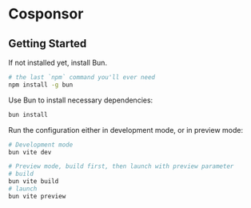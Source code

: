 # Cosponsor

## Getting Started

If not installed yet, install Bun.
```bash
# the last `npm` command you'll ever need
npm install -g bun 
```

Use Bun to install necessary dependencies: 
```bash
bun install
```

Run the configuration either in development mode, or in preview mode:

```bash
# Development mode
bun vite dev

# Preview mode, build first, then launch with preview parameter
# build
bun vite build
# launch 
bun vite preview
```
